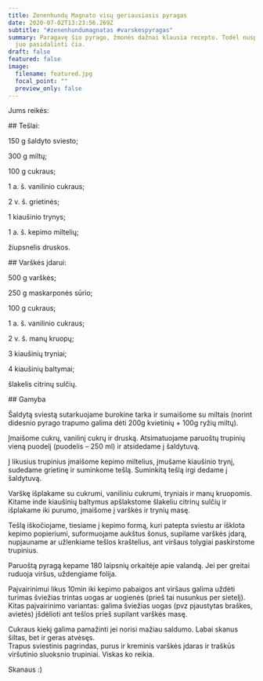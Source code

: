 ```yaml
---
title: Zenenhundų Magnato visų geriausiasis pyragas
date: 2020-07-02T13:23:56.269Z
subtitle: "#zenenhundumagnatas #varskespyragas"
summary: Paragavę šio pyrago, žmonės dažnai klausia recepto. Todėl nusprendemė
  juo pasidalinti čia.
draft: false
featured: false
image:
  filename: featured.jpg
  focal_point: ""
  preview_only: false
---
```

Jums reikės:

\## Tešlai:

 150 g šaldyto sviesto;

 300 g miltų;

 100 g cukraus;

 1 a. š. vanilinio cukraus;

 2 v. š. grietinės;

 1 kiaušinio trynys;

 1 a. š. kepimo miltelių;

 žiupsnelis druskos.



\## Varškės įdarui:

500 g  varškės;

250 g maskarponės sūrio;

100 g cukraus;

1 a. š. vanilinio cukraus;

2 v. š. manų kruopų;

3 kiaušinių tryniai;

4 kiaušinių baltymai;

šlakelis citrinų sulčių.



\## Gamyba

Šaldytą sviestą sutarkuojame burokine tarka ir sumaišome su miltais (norint didesnio pyrago trapumo galima dėti 200g kvietinių + 100g ryžių miltų). 

Įmaišome cukrų, vanilinį cukrų ir druską. Atsimatuojame paruoštų trupinių vieną puodelį (puodelis – 250 ml) ir atsidedame į šaldytuvą.

Į likusius trupinius įmaišome kepimo miltelius, įmušame kiaušinio trynį, sudedame grietinę ir suminkome tešlą. Suminkitą tešlą irgi dedame į šaldytuvą.

Varškę išplakame su cukrumi, vaniliniu cukrumi, tryniais ir manų kruopomis. Kitame inde kiaušinių baltymus apšlakstome šlakeliu citrinų sulčių ir išplakame iki purumo, įmaišome į varškės ir trynių masę.

Tešlą iškočiojame, tiesiame į kepimo formą, kuri patepta sviestu ar išklota kepimo popieriumi, suformuojame aukštus šonus, supilame varškės įdarą, nupjauname ar užlenkiame tešlos kraštelius, ant viršaus tolygiai paskirstome trupinius.

Paruoštą pyragą kepame 180 laipsnių orkaitėje apie valandą. Jei per greitai ruduoja viršus, uždengiame folija.

Paįvairinimui likus 10min iki kepimo pabaigos ant viršaus galima uždėti turimas šviežias trintas uogas ar uogienės (prieš tai nusunkus per sietelį). Kitas paįvairinimo variantas: galima šviežias uogas (pvz pjaustytas braškes, avietės) įšdėlioti ant tešlos prieš supilant varškės masę.

Cukraus kiekį galima pamažinti jei norisi mažiau saldumo. Labai skanus šiltas, bet ir geras atvėsęs. \
Trapus sviestinis pagrindas, purus ir kreminis varškės įdaras ir traškūs viršutinio sluoksnio trupiniai. Viskas ko reikia.

Skanaus :)